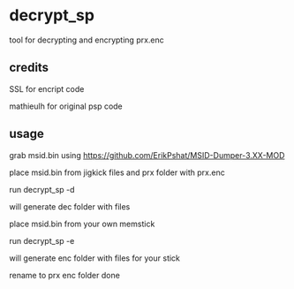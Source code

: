 # decrypt_sp

tool for decrypting and encrypting prx.enc

## credits

SSL for encript code

mathieulh for original psp code

## usage

grab msid.bin using https://github.com/ErikPshat/MSID-Dumper-3.XX-MOD

place msid.bin from jigkick files and prx folder with prx.enc

run decrypt_sp -d 

will generate dec folder with files

place msid.bin from your own memstick

run decrypt_sp -e

will generate enc folder with files for your stick

rename to prx enc folder done
